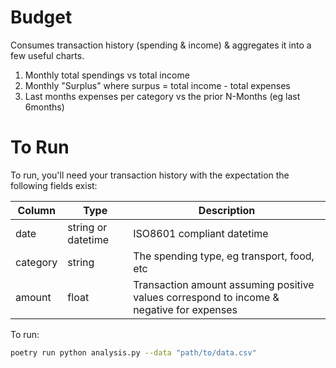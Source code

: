 # Budget

Consumes transaction history (spending & income) & aggregates it into a few useful charts.

1. Monthly total spendings vs total income
1. Monthly "Surplus" where surpus = total income - total expenses
1. Last months expenses per category vs the prior N-Months (eg last 6months)


# To Run

To run, you'll need your transaction history with the expectation the following fields exist:

| Column   | Type               | Description                                                                              |
|----------|--------------------|------------------------------------------------------------------------------------------|
| date     | string or datetime | ISO8601 compliant datetime                                                               |
| category | string             | The spending type, eg transport, food, etc                                               |
| amount   | float              | Transaction amount assuming positive values correspond to income & negative for expenses |


To run:
```bash
poetry run python analysis.py --data "path/to/data.csv"
```